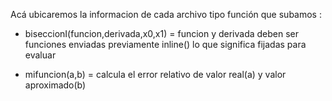 Acá ubicaremos la informacion de cada archivo tipo función que subamos :

- biseccionI(funcion,derivada,x0,x1) = funcion y derivada deben ser funciones enviadas previamente inline() lo que significa fijadas para evaluar

- mifuncion(a,b) = calcula el error relativo de valor real(a) y valor aproximado(b)
